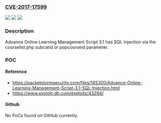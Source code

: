 ### [CVE-2017-17599](https://cve.mitre.org/cgi-bin/cvename.cgi?name=CVE-2017-17599)
![](https://img.shields.io/static/v1?label=Product&message=n%2Fa&color=blue)
![](https://img.shields.io/static/v1?label=Version&message=n%2Fa&color=blue)
![](https://img.shields.io/static/v1?label=Vulnerability&message=n%2Fa&color=brighgreen)

### Description

Advance Online Learning Management Script 3.1 has SQL Injection via the courselist.php subcatid or popcourseid parameter.

### POC

#### Reference
- https://packetstormsecurity.com/files/145300/Advance-Online-Learning-Management-Script-3.1-SQL-Injection.html
- https://www.exploit-db.com/exploits/43264/

#### Github
No PoCs found on GitHub currently.


